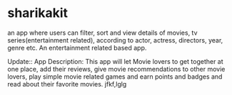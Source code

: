 # sharikakit

an app where users can filter, sort and view details of movies, tv series(entertainment related), according to actor, actress, directors, year, genre etc.  An entertainment related based app.

Update:: App Description: This app will let Movie lovers to get together at one place, add their reviews, give movie recommendations to other movie lovers, play simple movie related games and earn points and badges and read about their favorite movies.
jfkf,lglg